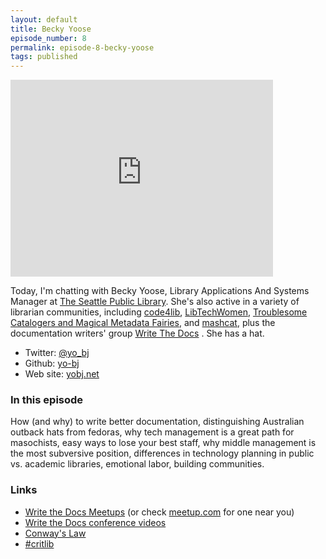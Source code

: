 ```yaml
---
layout: default
title: Becky Yoose
episode_number: 8
permalink: episode-8-becky-yoose
tags: published
---
```


<iframe width="420" height="315" src="http://www.youtube.com/embed/FXbM9oiSupE" frameborder="0" allowfullscreen></iframe>

Today, I'm chatting with Becky Yoose, Library Applications And Systems Manager at [The Seattle Public Library](http://www.spl.org). She's also active in a variety of librarian communities, including [code4lib](http://code4lib.org/), [LibTechWomen](http://libtechwomen.org/), [Troublesome Catalogers and Magical Metadata Fairies](https://www.facebook.com/groups/161813927168408/), and [mashcat](http://www.mashcat.info/), plus the documentation writers' group [Write The Docs](http://www.writethedocs.org/) . She has a hat.

* Twitter: [@yo_bj](https://twitter.com/yo_bj)
* Github: [yo-bj](https://github.com/yo-bj)
* Web site: [yobj.net](http://yobj.net)

### In this episode

How (and why) to write better documentation, distinguishing Australian outback hats from fedoras, why tech management is a great path for masochists, easy ways to lose your best staff, why middle management is the most subversive position, differences in technology planning in public vs. academic libraries, emotional labor, building communities.

### Links

* [Write the Docs Meetups](http://www.writethedocs.org/meetups/) (or check [meetup.com](http://www.meetup.com/) for one near you)
* [Write the Docs conference videos](http://videos.writethedocs.org/)
* [Conway's Law](https://en.wikipedia.org/wiki/Conway%27s_law)
* [#critlib](http://critlib.org/)
